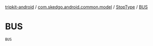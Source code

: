 [tripkit-android](../../index.md) / [com.skedgo.android.common.model](../index.md) / [StopType](index.md) / [BUS](./-b-u-s.md)

# BUS

`BUS`